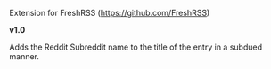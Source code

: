 Extension for FreshRSS (https://github.com/FreshRSS)

**v1.0**

Adds the Reddit Subreddit name to the title of the entry in a subdued manner.
